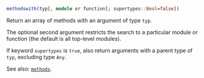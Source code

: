 ```julia
methodswith(typ[, module or function]; supertypes::Bool=false])
```

Return an array of methods with an argument of type `typ`.

The optional second argument restricts the search to a particular module or function (the default is all top-level modules).

If keyword `supertypes` is `true`, also return arguments with a parent type of `typ`, excluding type `Any`.

See also: [`methods`](@ref).
